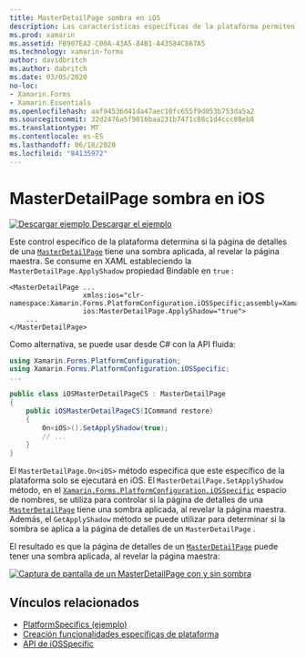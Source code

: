 ```yaml
---
title: MasterDetailPage sombra en iOS
description: Las características específicas de la plataforma permiten consumir funcionalidad que solo está disponible en una plataforma específica, sin necesidad de implementar representadores o efectos personalizados. En este artículo se explica cómo consumir el específico de la plataforma iOS que controla si la página de detalles de un MasterDetailPage tiene una sombra aplicada, al revelar la página maestra.
ms.prod: xamarin
ms.assetid: FB907EA2-C00A-43A5-84B1-A43584C867A5
ms.technology: xamarin-forms
author: davidbritch
ms.author: dabritch
ms.date: 03/05/2020
no-loc:
- Xamarin.Forms
- Xamarin.Essentials
ms.openlocfilehash: aaf94536d41da47aec10fc655f9d053b753da5a2
ms.sourcegitcommit: 32d2476a5f9016baa231b7471c88c1d4ccc08eb8
ms.translationtype: MT
ms.contentlocale: es-ES
ms.lasthandoff: 06/18/2020
ms.locfileid: "84135972"
---
```

# <a name="masterdetailpage-shadow-on-ios"></a>MasterDetailPage sombra en iOS

[![Descargar ejemplo](~/media/shared/download.png) Descargar el ejemplo](https://docs.microsoft.com/samples/xamarin/xamarin-forms-samples/userinterface-platformspecifics)

Este control específico de la plataforma determina si la página de detalles de una [`MasterDetailPage`](xref:Xamarin.Forms.MasterDetailPage) tiene una sombra aplicada, al revelar la página maestra. Se consume en XAML estableciendo la `MasterDetailPage.ApplyShadow` propiedad Bindable en `true` :

```xaml
<MasterDetailPage ...
                  xmlns:ios="clr-namespace:Xamarin.Forms.PlatformConfiguration.iOSSpecific;assembly=Xamarin.Forms.Core"
                  ios:MasterDetailPage.ApplyShadow="true">
    ...
</MasterDetailPage>
```

Como alternativa, se puede usar desde C# con la API fluida:

```csharp
using Xamarin.Forms.PlatformConfiguration;
using Xamarin.Forms.PlatformConfiguration.iOSSpecific;
...

public class iOSMasterDetailPageCS : MasterDetailPage
{
    public iOSMasterDetailPageCS(ICommand restore)
    {
        On<iOS>().SetApplyShadow(true);
        // ...
    }
}
```

El `MasterDetailPage.On<iOS>` método especifica que este específico de la plataforma solo se ejecutará en iOS. El `MasterDetailPage.SetApplyShadow` método, en el [`Xamarin.Forms.PlatformConfiguration.iOSSpecific`](xref:Xamarin.Forms.PlatformConfiguration.iOSSpecific) espacio de nombres, se utiliza para controlar si la página de detalles de una [`MasterDetailPage`](xref:Xamarin.Forms.MasterDetailPage) tiene una sombra aplicada, al revelar la página maestra. Además, el `GetApplyShadow` método se puede utilizar para determinar si la sombra se aplica a la página de detalles de un `MasterDetailPage` .

El resultado es que la página de detalles de un [`MasterDetailPage`](xref:Xamarin.Forms.MasterDetailPage) puede tener una sombra aplicada, al revelar la página maestra:

[![Captura de pantalla de un MasterDetailPage con y sin sombra](masterdetailpage-shadow-images/shadow.png "MasterDetailPage con y sin sombra")](masterdetailpage-shadow-images/shadow-large.png#lightbox "MasterDetailPage con y sin sombra")

## <a name="related-links"></a>Vínculos relacionados

- [PlatformSpecifics (ejemplo)](https://docs.microsoft.com/samples/xamarin/xamarin-forms-samples/userinterface-platformspecifics)
- [Creación funcionalidades específicas de plataforma](~/xamarin-forms/platform/platform-specifics/index.md#creating-platform-specifics)
- [API de iOSSpecific](xref:Xamarin.Forms.PlatformConfiguration.iOSSpecific)
